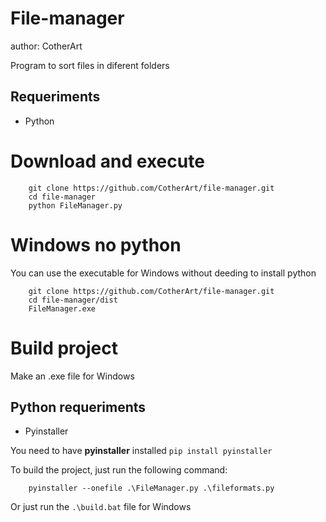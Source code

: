 # File-manager

author: CotherArt

Program to sort files in diferent folders

## Requeriments
- Python

# Download and execute

```
    git clone https://github.com/CotherArt/file-manager.git
    cd file-manager
    python FileManager.py
```
# Windows no python
You can use the executable for Windows without deeding to install python
```
    git clone https://github.com/CotherArt/file-manager.git
    cd file-manager/dist
    FileManager.exe
```
# Build project
Make an .exe file for Windows
## Python requeriments
- Pyinstaller

You need to have **pyinstaller** installed
`pip install pyinstaller`

To build the project, just run the following command:
```
    pyinstaller --onefile .\FileManager.py .\fileformats.py
```
Or just run the `.\build.bat` file for Windows